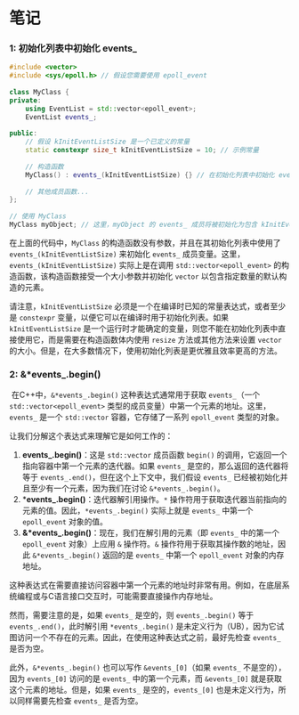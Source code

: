 # 笔记

### 1: 初始化列表中初始化 events_ 

```C++ 
#include <vector>  
#include <sys/epoll.h> // 假设您需要使用 epoll_event  
  
class MyClass {  
private:  
    using EventList = std::vector<epoll_event>;  
    EventList events_;  
  
public:  
    // 假设 kInitEventListSize 是一个已定义的常量  
    static constexpr size_t kInitEventListSize = 10; // 示例常量  
  
    // 构造函数  
    MyClass() : events_(kInitEventListSize) {} // 在初始化列表中初始化 events_  
  
    // 其他成员函数...  
};  
  
// 使用 MyClass  
MyClass myObject; // 这里，myObject 的 events_ 成员将被初始化为包含 kInitEventListSize 个 epoll_event 元素的 vector
```

在上面的代码中，`MyClass` 的构造函数没有参数，并且在其初始化列表中使用了 `events_(kInitEventListSize)` 来初始化 `events_` 成员变量。这里，`events_(kInitEventListSize)` 实际上是在调用 `std::vector<epoll_event>` 的构造函数，该构造函数接受一个大小参数并初始化 `vector` 以包含指定数量的默认构造的元素。

请注意，`kInitEventListSize` 必须是一个在编译时已知的常量表达式，或者至少是 `constexpr` 变量，以便它可以在编译时用于初始化列表。如果 `kInitEventListSize` 是一个运行时才能确定的变量，则您不能在初始化列表中直接使用它，而是需要在构造函数体内使用 `resize` 方法或其他方法来设置 `vector` 的大小。但是，在大多数情况下，使用初始化列表是更优雅且效率更高的方法。

### 2:  &\*events_.begin()

​	在C++中，`&*events_.begin()` 这种表达式通常用于获取 `events_`（一个 `std::vector<epoll_event>` 类型的成员变量）中第一个元素的地址。这里，`events_` 是一个 `std::vector` 容器，它存储了一系列 `epoll_event` 类型的对象。

让我们分解这个表达式来理解它是如何工作的：

1. **events_.begin()**：这是 `std::vector` 成员函数 `begin()` 的调用，它返回一个指向容器中第一个元素的迭代器。如果 `events_` 是空的，那么返回的迭代器将等于 `events_.end()`，但在这个上下文中，我们假设 `events_` 已经被初始化并且至少有一个元素，因为我们在讨论 `&*events_.begin()`。
2. ***events_.begin()**：迭代器解引用操作。`*` 操作符用于获取迭代器当前指向的元素的值。因此，`*events_.begin()` 实际上就是 `events_` 中第一个 `epoll_event` 对象的值。
3. **&\*events_.begin()**：现在，我们在解引用的元素（即 `events_` 中的第一个 `epoll_event` 对象）上应用 `&` 操作符。`&` 操作符用于获取其操作数的地址，因此 `&*events_.begin()` 返回的是 `events_` 中第一个 `epoll_event` 对象的内存地址。

这种表达式在需要直接访问容器中第一个元素的地址时非常有用。例如，在底层系统编程或与C语言接口交互时，可能需要直接操作内存地址。

然而，需要注意的是，如果 `events_` 是空的，则 `events_.begin()` 等于 `events_.end()`，此时解引用 `*events_.begin()` 是未定义行为（UB），因为它试图访问一个不存在的元素。因此，在使用这种表达式之前，最好先检查 `events_` 是否为空。

此外，`&*events_.begin()` 也可以写作 `&events_[0]`（如果 `events_` 不是空的），因为 `events_[0]` 访问的是 `events_` 中的第一个元素，而 `&events_[0]` 就是获取这个元素的地址。但是，如果 `events_` 是空的，`events_[0]` 也是未定义行为，所以同样需要先检查 `events_` 是否为空。





































